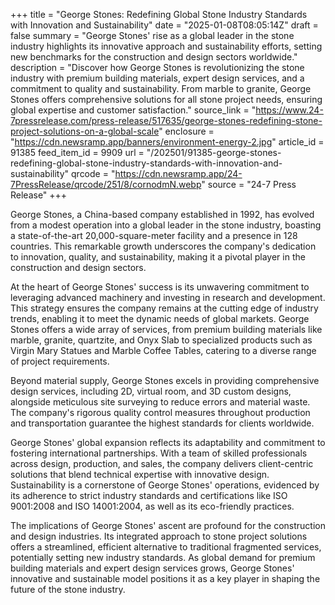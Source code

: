 +++
title = "George Stones: Redefining Global Stone Industry Standards with Innovation and Sustainability"
date = "2025-01-08T08:05:14Z"
draft = false
summary = "George Stones' rise as a global leader in the stone industry highlights its innovative approach and sustainability efforts, setting new benchmarks for the construction and design sectors worldwide."
description = "Discover how George Stones is revolutionizing the stone industry with premium building materials, expert design services, and a commitment to quality and sustainability. From marble to granite, George Stones offers comprehensive solutions for all stone project needs, ensuring global expertise and customer satisfaction."
source_link = "https://www.24-7pressrelease.com/press-release/517635/george-stones-redefining-stone-project-solutions-on-a-global-scale"
enclosure = "https://cdn.newsramp.app/banners/environment-energy-2.jpg"
article_id = 91385
feed_item_id = 9909
url = "/202501/91385-george-stones-redefining-global-stone-industry-standards-with-innovation-and-sustainability"
qrcode = "https://cdn.newsramp.app/24-7PressRelease/qrcode/251/8/cornodmN.webp"
source = "24-7 Press Release"
+++

<p>George Stones, a China-based company established in 1992, has evolved from a modest operation into a global leader in the stone industry, boasting a state-of-the-art 20,000-square-meter facility and a presence in 128 countries. This remarkable growth underscores the company's dedication to innovation, quality, and sustainability, making it a pivotal player in the construction and design sectors.</p><p>At the heart of George Stones' success is its unwavering commitment to leveraging advanced machinery and investing in research and development. This strategy ensures the company remains at the cutting edge of industry trends, enabling it to meet the dynamic needs of global markets. George Stones offers a wide array of services, from premium building materials like marble, granite, quartzite, and Onyx Slab to specialized products such as Virgin Mary Statues and Marble Coffee Tables, catering to a diverse range of project requirements.</p><p>Beyond material supply, George Stones excels in providing comprehensive design services, including 2D, virtual room, and 3D custom designs, alongside meticulous site surveying to reduce errors and material waste. The company's rigorous quality control measures throughout production and transportation guarantee the highest standards for clients worldwide.</p><p>George Stones' global expansion reflects its adaptability and commitment to fostering international partnerships. With a team of skilled professionals across design, production, and sales, the company delivers client-centric solutions that blend technical expertise with innovative design. Sustainability is a cornerstone of George Stones' operations, evidenced by its adherence to strict industry standards and certifications like ISO 9001:2008 and ISO 14001:2004, as well as its eco-friendly practices.</p><p>The implications of George Stones' ascent are profound for the construction and design industries. Its integrated approach to stone project solutions offers a streamlined, efficient alternative to traditional fragmented services, potentially setting new industry standards. As global demand for premium building materials and expert design services grows, George Stones' innovative and sustainable model positions it as a key player in shaping the future of the stone industry.</p>